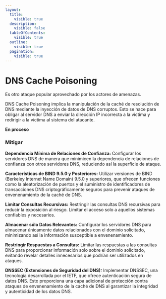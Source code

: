 ```yaml
---
layout:
  title:
    visible: true
  description:
    visible: false
  tableOfContents:
    visible: true
  outline:
    visible: true
  pagination:
    visible: true
---
```


# DNS Cache Poisoning

Es otro ataque popular aprovechado por los actores de amenazas.

DNS Cache Poisoning implica la manipulación de la caché de resolución de DNS mediante la inyección de datos de DNS corruptos. Esto se hace para obligar al servidor DNS a enviar la dirección IP incorrecta a la víctima y redirigir a la víctima al sistema del atacante.&#x20;

**En proceso**

### Mitigar&#x20;

**Dependencia Mínima de Relaciones de Confianza:** Configurar los servidores DNS de manera que minimicen la dependencia de relaciones de confianza con otros servidores DNS, reduciendo así la superficie de ataque.

**Características de BIND 9.5.0 y Posteriores:** Utilizar versiones de BIND (Berkeley Internet Name Domain) 9.5.0 y superiores, que ofrecen funciones como la aleatorización de puertos y el suministro de identificadores de transacciones DNS criptográficamente seguros para prevenir ataques de envenenamiento de la caché de DNS.

**Limitar Consultas Recursivas:** Restringir las consultas DNS recursivas para reducir la exposición al riesgo. Limitar el acceso solo a aquellos sistemas confiables y necesarios.

**Almacenar sólo Datos Relevantes:** Configurar los servidores DNS para almacenar únicamente datos relacionados con el dominio solicitado, minimizando así la información susceptible a envenenamiento.

**Restringir Respuestas a Consultas:** Limitar las respuestas a las consultas DNS para proporcionar información solo sobre el dominio solicitado, evitando revelar detalles innecesarios que podrían ser utilizados en ataques.

**DNSSEC (Extensiones de Seguridad del DNS):** Implementar DNSSEC, una tecnología desarrollada por el IETF, que ofrece autenticación segura de datos DNS. Esto proporciona una capa adicional de protección contra ataques de envenenamiento de la caché de DNS al garantizar la integridad y autenticidad de los datos DNS.

